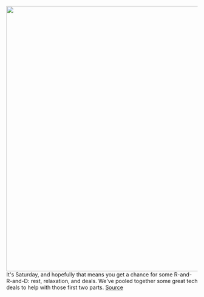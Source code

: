 <img src='https://cdn.vox-cdn.com/thumbor/IY7Uietcno7NfWjtkbePAMwlsbg=/0x0:1600x815/1200x800/filters:focal(358x285:614x541)/cdn.vox-cdn.com/uploads/chorus_image/image/70501499/mnt_27gl83a_02_nano_ips_d.0.jpg' width='700px' /><br/>
It's Saturday, and hopefully that means you get a chance for some R-and-R-and-D: rest, relaxation, and deals. We've pooled together some great tech deals to help with those first two parts.
<a href='https://www.theverge.com/good-deals/2022/2/12/22929591/lg-ultragear-qhd-gaming-monitor-jabra-elite-85t-msi-ge66-raider-steelseries-apex-pro-deal-sale'> Source <a/>